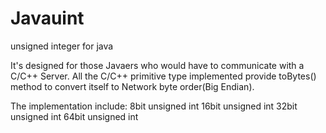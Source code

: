 Javauint
========

unsigned integer for java

It's designed for those Javaers who would have to communicate with a C/C++ Server.
All the C/C++ primitive type implemented provide toBytes() method to convert itself to Network byte order(Big Endian).

The implementation include:
  8bit unsigned int
  16bit unsigned int
  32bit unsigned int
  64bit unsigned int

